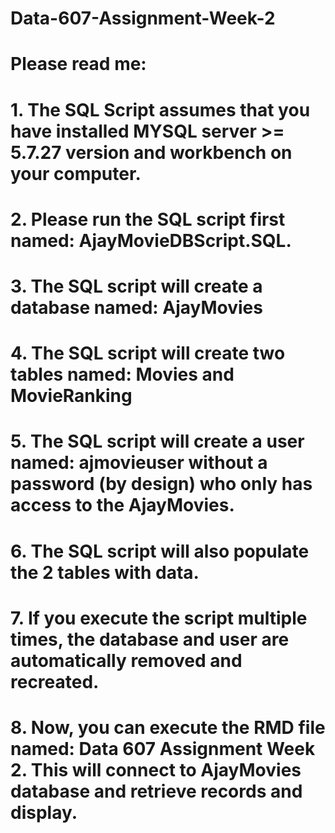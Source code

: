 # Data-607-Assignment-Week-2
# Please read me:  
# 1.   The SQL Script assumes that you have installed MYSQL server >= 5.7.27 version and workbench on your computer.
# 2.   Please run the SQL script first named: AjayMovieDBScript.SQL.
# 3.   The SQL script will create a database named: AjayMovies
# 4.   The SQL script will create two tables named: Movies and MovieRanking
# 5.   The SQL script will create a user named: ajmovieuser without a password (by design) who only has access to the AjayMovies.
# 6.   The SQL script will also populate the 2 tables with data.
# 7.   If you execute the script multiple times, the database and user are automatically removed and recreated.  
# 8.   Now, you can execute the RMD file named: Data 607 Assignment Week 2.  This will connect to AjayMovies database and retrieve records and display.

